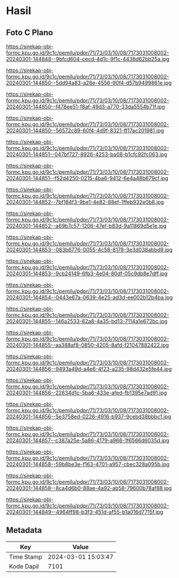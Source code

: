 # Hasil

## Foto C Plano

https://sirekap-obj-formc.kpu.go.id/9c1c/pemilu/pdpr/71/73/03/10/08/7173031008002-20240301-144848--9bfcd604-cecd-4d1c-9f1c-4438d62bb25a.jpg

https://sirekap-obj-formc.kpu.go.id/9c1c/pemilu/pdpr/71/73/03/10/08/7173031008002-20240301-144850--5dd94a83-a28e-4556-90f4-d57b9499861e.jpg

https://sirekap-obj-formc.kpu.go.id/9c1c/pemilu/pdpr/71/73/03/10/08/7173031008002-20240301-144850--f478ee51-f8af-49d3-a770-33da5554b71f.jpg

https://sirekap-obj-formc.kpu.go.id/9c1c/pemilu/pdpr/71/73/03/10/08/7173031008002-20240301-144850--56572c89-60f4-4d9f-8321-ff17ac201981.jpg

https://sirekap-obj-formc.kpu.go.id/9c1c/pemilu/pdpr/71/73/03/10/08/7173031008002-20240301-144851--047bf727-8926-4253-ba08-b1cfc92fc063.jpg

https://sirekap-obj-formc.kpu.go.id/9c1c/pemilu/pdpr/71/73/03/10/08/7173031008002-20240301-144851--f52d4250-0215-4ba6-9412-6e4a48b679cf.jpg

https://sirekap-obj-formc.kpu.go.id/9c1c/pemilu/pdpr/71/73/03/10/08/7173031008002-20240301-144852--7bf184f3-9be1-4e82-88ef-1ffeb932e0b8.jpg

https://sirekap-obj-formc.kpu.go.id/9c1c/pemilu/pdpr/71/73/03/10/08/7173031008002-20240301-144852--a69b7c57-1206-47ef-b83d-9a11869d5e1e.jpg

https://sirekap-obj-formc.kpu.go.id/9c1c/pemilu/pdpr/71/73/03/10/08/7173031008002-20240301-144853--083b6776-0055-4c58-8178-3e3d038abbd9.jpg

https://sirekap-obj-formc.kpu.go.id/9c1c/pemilu/pdpr/71/73/03/10/08/7173031008002-20240301-144853--9cb24149-6fb3-4e04-80df-05c9db8e7dff.jpg

https://sirekap-obj-formc.kpu.go.id/9c1c/pemilu/pdpr/71/73/03/10/08/7173031008002-20240301-144854--0443e67a-0639-4e25-ad3d-ee002b12b4ba.jpg

https://sirekap-obj-formc.kpu.go.id/9c1c/pemilu/pdpr/71/73/03/10/08/7173031008002-20240301-144855--146a2533-62a8-4a35-bd13-7114a1e672bc.jpg

https://sirekap-obj-formc.kpu.go.id/9c1c/pemilu/pdpr/71/73/03/10/08/7173031008002-20240301-144855--aa388af8-0850-4205-8afd-f21047882422.jpg

https://sirekap-obj-formc.kpu.go.id/9c1c/pemilu/pdpr/71/73/03/10/08/7173031008002-20240301-144856--9493a49d-a4e6-4f23-a235-98d432e5fe44.jpg

https://sirekap-obj-formc.kpu.go.id/9c1c/pemilu/pdpr/71/73/03/10/08/7173031008002-20240301-144856--22634d1c-5ba6-433e-afed-fb1395e7ad91.jpg

https://sirekap-obj-formc.kpu.go.id/9c1c/pemilu/pdpr/71/73/03/10/08/7173031008002-20240301-144856--5e3758ed-0226-4916-b937-9cebd38bbbc1.jpg

https://sirekap-obj-formc.kpu.go.id/9c1c/pemilu/pdpr/71/73/03/10/08/7173031008002-20240301-144857--c387a25e-5a86-4179-a966-1f6566d6035d.jpg

https://sirekap-obj-formc.kpu.go.id/9c1c/pemilu/pdpr/71/73/03/10/08/7173031008002-20240301-144858--59b8be3e-f163-4701-a957-cbec328a095b.jpg

https://sirekap-obj-formc.kpu.go.id/9c1c/pemilu/pdpr/71/73/03/10/08/7173031008002-20240301-144858--8ca4d6b0-88ae-4a92-ab58-79600b78af88.jpg

https://sirekap-obj-formc.kpu.go.id/9c1c/pemilu/pdpr/71/73/03/10/08/7173031008002-20240301-144849--4964ff98-b3f3-451d-af55-b1a016d7715f.jpg


## Metadata

| Key        | Value               |
| ---------- | ------------------- |
| Time Stamp | 2024-03-01 15:03:47 |
| Kode Dapil | 7101                |




